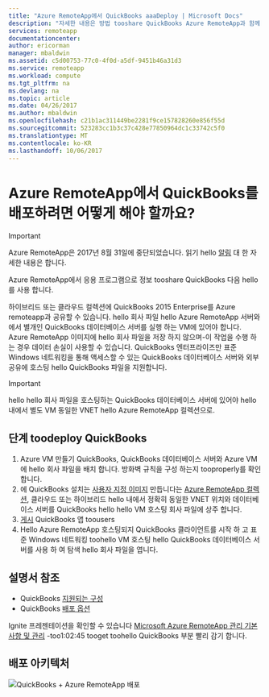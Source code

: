 ```yaml
---
title: "Azure RemoteApp에서 QuickBooks aaaDeploy | Microsoft Docs"
description: "자세한 내용은 방법 tooshare QuickBooks Azure RemoteApp과 함께 합니다."
services: remoteapp
documentationcenter: 
author: ericorman
manager: mbaldwin
ms.assetid: c5d00753-77c0-4f0d-a5df-9451b46a31d3
ms.service: remoteapp
ms.workload: compute
ms.tgt_pltfrm: na
ms.devlang: na
ms.topic: article
ms.date: 04/26/2017
ms.author: mbaldwin
ms.openlocfilehash: c21b1ac311449be2281f9ce157828260e856f55d
ms.sourcegitcommit: 523283cc1b3c37c428e77850964dc1c33742c5f0
ms.translationtype: MT
ms.contentlocale: ko-KR
ms.lasthandoff: 10/06/2017
---
```

# <a name="how-do-you-deploy-quickbooks-in-azure-remoteapp"></a>Azure RemoteApp에서 QuickBooks를 배포하려면 어떻게 해야 할까요?
> [!IMPORTANT]
> Azure RemoteApp은 2017년 8월 31일에 중단되었습니다. 읽기 hello [알림](https://go.microsoft.com/fwlink/?linkid=821148) 대 한 자세한 내용은 합니다.
> 
> 

Azure RemoteApp에서 응용 프로그램으로 정보 tooshare QuickBooks 다음 hello를 사용 합니다.

하이브리드 또는 클라우드 컬렉션에 QuickBooks 2015 Enterprise를 Azure remoteapp과 공유할 수 있습니다. hello 회사 파일 hello Azure RemoteApp 서버와에서 별개인 QuickBooks 데이터베이스 서버를 실행 하는 VM에 있어야 합니다. Azure RemoteApp 이미지에 hello 회사 파일을 저장 하지 않으며-이 작업을 수행 하는 경우 데이터 손실이 사용할 수 있습니다. QuickBooks 엔터프라이즈만 표준 Windows 네트워킹을 통해 액세스할 수 있는 QuickBooks 데이터베이스 서버와 외부 공유에 호스팅 hello QuickBooks 파일을 지원합니다.   

> [!IMPORTANT]
> hello hello 회사 파일을 호스팅하는 QuickBooks 데이터베이스 서버에 있어야 hello 내에서 별도 VM 동일한 VNET hello Azure RemoteApp 컬렉션으로.  
> 
> 

## <a name="steps-toodeploy-quickbooks"></a>단계 toodeploy QuickBooks
1. Azure VM 만들기 QuickBooks, QuickBooks 데이터베이스 서버와 Azure VM에 hello 회사 파일을 배치 합니다.  방화벽 규칙을 구성 하는지 tooproperly를 확인 합니다.
2. 에 QuickBooks 설치는 [사용자 지정 이미지](remoteapp-imageoptions.md) 만듭니다는 [Azure RemoteApp 컬렉션](remoteapp-collections.md), 클라우드 또는 하이브리드 hello 내에서 정확히 동일한 VNET 위치와 데이터베이스 서버를 QuickBooks hello hello VM 호스팅 회사 파일에 상주 합니다. 
3. [게시](remoteapp-publish.md) QuickBooks 앱 toousers
4. Hello Azure RemoteApp 호스팅되지 QuickBooks 클라이언트를 시작 하 고 표준 Windows 네트워킹 toohello VM 호스팅 hello QuickBooks 데이터베이스 서버를 사용 하 여 탐색 hello 회사 파일을 엽니다. 

## <a name="documentation-references"></a>설명서 참조
* QuickBooks [지원되는 구성](http://enterprisesuite.intuit.com/products/enterprise-solutions/technical/#top)
* QuickBooks [배포 옵션](http://enterprisesuite.intuit.com/everythingenterprise/launchpad/new-user/)

Ignite 프레젠테이션을 확인할 수 있습니다 [Microsoft Azure RemoteApp 관리 기본 사항 및 관리](https://channel9.msdn.com/Events/Ignite/2015/BRK3868) -too1:02:45 tooget toohello QuickBooks 부분 빨리 감기 합니다.

## <a name="deployment-architecture"></a>배포 아키텍처
![QuickBooks + Azure RemoteApp 배포](./media/remoteapp-quickbooks/ra-quickbooks.png)

